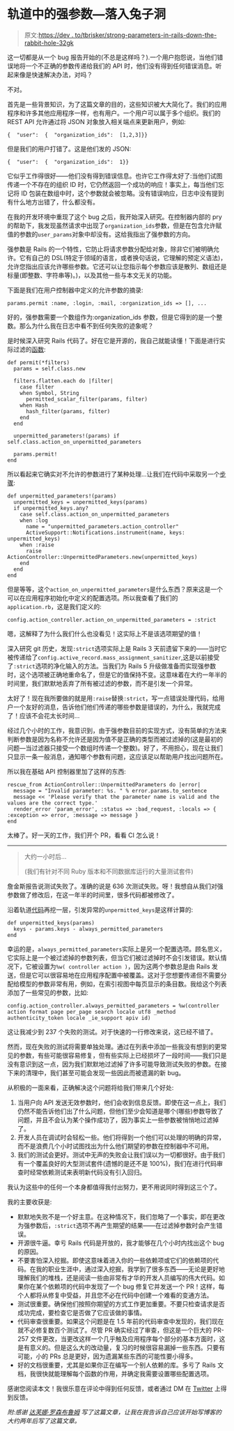 # 轨道中的强参数—落入兔子洞

> 原文:[https://dev . to/tbrisker/strong-parameters-in-rails-down-the-rabbit-hole-32gk](https://dev.to/tbrisker/strong-parameters-in-rails-down-the-rabbit-hole-32gk)

这一切都是从一个 bug 报告开始的(不总是这样吗？).一个用户抱怨说，当他们错误地将一个不正确的参数传递给我们的 API 时，他们没有得到任何错误消息。听起来像是快速解决办法，对吗？

不对。

首先是一些背景知识，为了这篇文章的目的，这些知识被大大简化了。我们的应用程序和许多其他应用程序一样，也有用户。一个用户可以属于多个组织。我们的 REST API 允许通过将 JSON 对象放入相关端点来更新用户，例如:

```
{  "user":  {  "organization_ids":  [1,2,3]}} 
```

但是我们的用户打错了。这是他们发的 JSON:

```
{  "user":  {  "organization_ids":  1}} 
```

它似乎工作得很好——他们没有得到错误信息。也许它工作得太好了:当他们试图传递一个不存在的组织 ID 时，它仍然返回一个成功的响应！事实上，每当他们忘记将 ID 包装在数组中时，这个参数就会被忽略。没有错误响应，日志中没有提到有什么地方出错了，什么都没有。

在我的开发环境中重现了这个 bug 之后，我开始深入研究。在控制器内部的 pry 的帮助下，我发现虽然请求中出现了`organization_ids`参数，但是在包含允许赋值的参数的`user_params`对象中却没有。这给我指出了强参数的方向。

强参数是 Rails 的一个特性，它防止将请求参数分配给对象，除非它们被明确允许。它有自己的 DSL(特定于领域的语言，或者换句话说，它理解的预定义语法)，允许您指出应该允许哪些参数。它还可以让您指示每个参数应该是散列、数组还是标量(即整数、字符串等)。)，以及其他一些与本文无关的功能。

下面是我们在用户控制器中定义的允许参数的摘录:

```
params.permit :name, :login, :mail, :organization_ids => [], ... 
```

好的，强参数需要一个数组作为:organization_ids 参数，但是它得到的是一个整数。那么为什么我在日志中看不到任何失败的迹象呢？

是时候深入研究 Rails 代码了。好在它是开源的，我自己就能读懂！下面是进行实际过滤的[函数](https://github.com/rails/rails/blob/v5.1.4/actionpack/lib/action_controller/metal/strong_parameters.rb#L522):

```
def permit(*filters)
  params = self.class.new

  filters.flatten.each do |filter|
    case filter
    when Symbol, String
      permitted_scalar_filter(params, filter)
    when Hash
      hash_filter(params, filter)
    end
  end

  unpermitted_parameters!(params) if self.class.action_on_unpermitted_parameters

  params.permit!
end 
```

所以看起来它确实对不允许的参数进行了某种处理…让我们在代码中采取另一个[步骤](https://github.com/rails/rails/blob/v5.1.4/actionpack/lib/action_controller/metal/strong_parameters.rb#L855):

```
def unpermitted_parameters!(params)
  unpermitted_keys = unpermitted_keys(params)
  if unpermitted_keys.any?
    case self.class.action_on_unpermitted_parameters
    when :log
      name = "unpermitted_parameters.action_controller"
      ActiveSupport::Notifications.instrument(name, keys: unpermitted_keys)
    when :raise
      raise ActionController::UnpermittedParameters.new(unpermitted_keys)
    end
  end
end 
```

但是等等，这个`action_on_unpermitted_parameters`是什么东西？原来这是一个可以在应用程序初始化中定义的配置选项。所以我查看了我们的`application.rb`，这是我们定义的:

```
config.action_controller.action_on_unpermitted_parameters = :strict 
```

嗯，这解释了为什么我们什么也没看见！这实际上不是该选项期望的值！

深入研究 git 历史，发现`:strict`选项实际上是 Rails 3 天前遗留下来的——当时它被传递给了`config.active_record.mass_assignment_sanitizer`,这是以前接受了`:strict`选项的净化输入的方法。当我们为 Rails 5 升级做准备而实现强参数时，这个选项被正确地重命名了，但是它的值保持不变。这意味着在大约一年半的时间里，我们默默地丢弃了所有被过滤的参数，而不是引发一个异常。

太好了！现在我所要做的就是用`:raise`替换`:strict`，写一点错误处理代码，给用户一个友好的消息，告诉他们他们传递的哪些参数是错误的，为什么，我就完成了！应该不会花太长时间…

经过几个小时的工作，我意识到，由于强参数目前的实现方式，没有简单的方法来判断参数是因为名称不允许还是因为值不是正确的类型而被过滤掉的(这是最初的问题—当过滤器只接受一个数组时传递一个整数)。好了，不用担心，现在让我们只显示一条一般消息，通知哪个参数有问题，这应该足以帮助用户找出问题所在。

所以我在基础 API 控制器里加了这样的东西:

```
rescue_from ActionController::UnpermittedParameters do |error|
  message = "Invalid parameter: %s. " % error.params.to_sentence
  message << 'Please verify that the parameter name is valid and the values are the correct type.'
  render_error 'param_error', :status => :bad_request, :locals => { :exception => error, :message => message }
end 
```

太棒了。好一天的工作，我们开个 PR，看看 CI 怎么说！

* * *

> 大约一小时后…
> 
> (我们有针对不同 Ruby 版本和不同数据库运行的大量测试套件)

詹金斯报告说测试失败了。准确的说是 636 次测试失败。呀！我想自从我们对强参数做了修改后，在这一年半的时间里，很多代码都被修改了。

沿着轨道[代码](https://github.com/rails/rails/blob/v5.1.4/actionpack/lib/action_controller/metal/strong_parameters.rb#L868)再挖一层，引发异常的`unpermitted_keys`是这样计算的:

```
def unpermitted_keys(params)
  keys - params.keys - always_permitted_parameters
end 
```

幸运的是，`always_permitted_parameters`实际上是另一个配置选项。顾名思义，它实际上是一个被过滤掉的参数列表，但当它们被过滤掉时不会引发错误。默认情况下，它被设置为`%w( controller action )`，因为这两个参数总是由 Rails 发送，但是它可以很容易地在应用程序配置中被覆盖。这对于您想要传递但不需要分配给模型的参数非常有用，例如，在索引视图中每页显示的条目数。我给这个列表添加了一些常见的参数，比如:

```
config.action_controller.always_permitted_parameters = %w(controller action format page per_page search locale utf8 _method authenticity_token locale _ie_support apiv id) 
```

这让我减少到 237 个失败的测试。对于快速的一行修改来说，这已经不错了。

然而，现在失败的测试将需要单独处理。通过在列表中添加一些我没有想到的更常见的参数，有些可能很容易修复，但有些实际上已经损坏了一段时间——我们只是没有意识到这一点，因为我们默默地过滤掉了许多可能导致测试失败的参数。在接下来的清理中，我们甚至可能会发现一些因此而被遗漏的新 bug。

从积极的一面来看，正确解决这个问题将给我们带来几个好处:

1.  当用户向 API 发送无效参数时，他们会收到信息反馈。即使在这一点上，我们仍然不能告诉他们出了什么问题，但他们至少会知道是哪个(哪些)参数导致了问题，并且不会认为某个操作成功了，因为事实上一些参数被悄悄地过滤掉了。
2.  开发人员在调试时会轻松一些。他们将得到一个他们可以处理的明确的异常，而不是浪费几个小时试图找出为什么他们期望的参数在控制器中不可用。
3.  我们的测试会更好。测试中无声的失败会让我们误以为一切都很好。由于我们有一个覆盖良好的大型测试套件(遗憾的是还不是 100%)，我们在进行代码审查时经常依赖测试来表明新代码没有引入回归。

我认为这些中的任何一个本身都值得我付出努力，更不用说同时得到这三个了。

我的主要收获是:

*   默默地失败不是一个好主意。在这种情况下，我们忽略了一个事实，即在更改为强参数后，`:strict`选项不再产生期望的结果——在过滤掉参数时会产生错误。
*   开源很牛逼。幸亏 Rails 代码是开放的，我才能够在几个小时内找出这个 bug 的原因。
*   不要害怕深入挖掘。即使这意味着进入你的一些依赖项或它们的依赖项的代码。在我的职业生涯中，通过深入挖掘，我学到了很多东西——无论是更好地理解我们的堆栈，还是阅读一些由非常有才华的开发人员编写的伟大代码。如果你在某个依赖项的代码中发现了一个 bug 修复它并发送一个 PR！这样，每个人都将从修复中受益，并且您不必在代码中创建一个难看的变通方法。
*   测试很重要。确保他们按照你期望的方式工作更加重要。不要只检查请求是否成功完成，要检查它是否做了它应该做的事情。
*   代码审查很重要。如果这个问题是在 1.5 年前的代码审查中发现的，我们现在就不必修复数百个测试了。尽管 PR 确实经过了审查，但这是一个巨大的 PR-257 文件更改，当更改这样一个几乎触及应用程序每个部分的基本方面时，这是有意义的。但是这么大的改动量，复习的时候很容易漏掉一些东西。只要有可能，小的 PRs 总是更好，因为遗漏某些东西的可能性要小得多。
*   好的文档很重要，尤其是如果你正在编写一个别人依赖的库。多亏了 Rails 文档，我很快就能理解每个函数的作用，并确定我需要设置哪些配置选项。

感谢您阅读本文！我很乐意在评论中得到任何反馈，或者通过 DM 在 [Twitter](https://twitter.com/tbrisker_pro) 上得到反馈。

*附:感谢* [*达芙娜·罗森布鲁姆*](https://medium.com/u/68a23010fc3d) *写了这篇文章，让我在我告诉自己应该开始写博客的大约两年后写了这篇文章。*